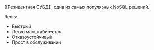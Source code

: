 [[Резидентная СУБД]], одна из самых популярных NoSQL решений.

Redis:
- Быстрый
- Легко масштабируется
- Отказоустойчивый
- Прост в обслуживании
